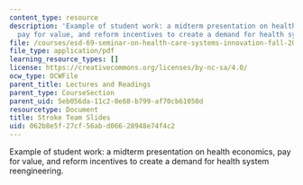 ```yaml
---
content_type: resource
description: 'Example of student work: a midterm presentation on health economics,
  pay for value, and reform incentives to create a demand for health system reengineering.'
file: /courses/esd-69-seminar-on-health-care-systems-innovation-fall-2010/062b8e5f27cf56abd06628948e74f4c2_MITESD_69F10_stroke_mdtrm.pdf
file_type: application/pdf
learning_resource_types: []
license: https://creativecommons.org/licenses/by-nc-sa/4.0/
ocw_type: OCWFile
parent_title: Lectures and Readings
parent_type: CourseSection
parent_uid: 5eb056da-11c2-0e68-b799-af70cb61050d
resourcetype: Document
title: Stroke Team Slides
uid: 062b8e5f-27cf-56ab-d066-28948e74f4c2
---
```

Example of student work: a midterm presentation on health economics, pay for value, and reform incentives to create a demand for health system reengineering.